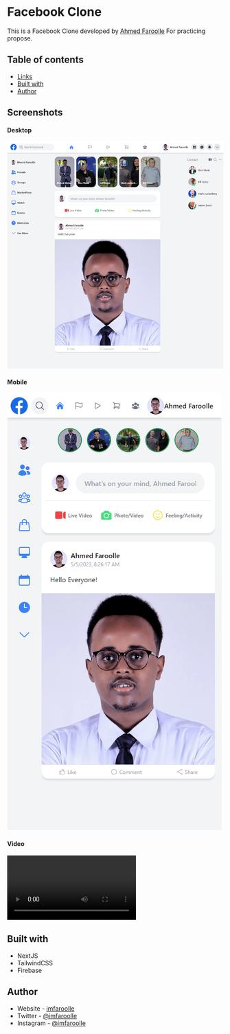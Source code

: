 # Facebook Clone

This is a Facebook Clone developed by [Ahmed Faroolle](https://www.imfaroolle.com/) For practicing propose.

## Table of contents

- [Links](#links)
- [Built with](#built-with)
- [Author](#author)

## Screenshots

#### Desktop

![](./screenshots/Facebook.png)

#### Mobile

![](./screenshots/Facebook%20mobile.png)

#### Video

![](./screenshots/imfaroolle%20facebook%20clone.webm)

## Built with

- NextJS
- TailwindCSS
- Firebase

## Author

- Website - [imfaroolle](https://www.imfaroolle.com/)
- Twitter - [@imfaroolle](https://twitter.com/imfaroolle)
- Instagram - [@imfaroolle](https://www.instagram.com/imfaroolle/)

